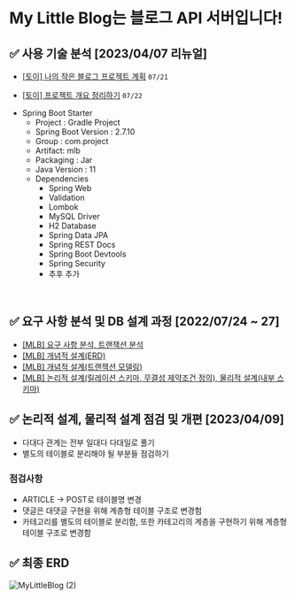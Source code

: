 
# My Little Blog는 블로그 API 서버입니다!

## ✅ 사용 기술 분석 [2023/04/07 리뉴얼]

 * [[토이] 나의 작은 블로그 프로젝트 계획](https://www.notion.so/2bf997970a89499eb8f98a26c9e4fb55) `07/21`

 * [[토이] 프로젝트 개요 정리하기](https://www.notion.so/2cf661a9ff3e4e16ae21132f90a2ba91) `07/22`
    
  - Spring Boot Starter
      - Project : Gradle Project
      - Spring Boot Version : 2.7.10
      - Group : com.project
      - Artifact: mlb
      - Packaging : Jar
      - Java Version : 11
      - Dependencies
          - Spring Web
          - Validation
          - Lombok
          - MySQL Driver
          - H2 Database
          - Spring Data JPA
          - Spring REST Docs
          - Spring Boot Devtools
          - Spring Security
          - 추후 추가

<br>

## ✅ 요구 사항 분석 및 DB 설계 과정 [2022/07/24 ~ 27]
- [[MLB] 요구 사항 분석, 트랜잭션 분석](https://www.notion.so/MLB-1daf2a960b074ce494d53a1ba5324410)
- [[MLB] 개념적 설계(ERD)](https://www.notion.so/MLB-ERD-764e69d67974466eab87a48fb2a769ca)  
- [[MLB] 개념적 설계(트랜잭션 모델링)](https://www.notion.so/MLB-5dde233abf04458eb8cc428192969d08) 
- [[MLB] 논리적 설계(릴레이션 스키마, 무결성 제약조건 정의), 물리적 설계(내부 스키마)](https://www.notion.so/MLB-914e6d0f29cb4b15a4d6fd9510892acd)


## ✅ 논리적 설계, 물리적 설계 점검 및 개편 [2023/04/09]
- 다대다 관계는 전부 일대다 다대일로 풀기
- 별도의 테이블로 분리해야 될 부분들 점검하기
### 점검사항
- ARTICLE → POST로 테이블명 변경
- 댓글은 대댓글 구현을 위해 계층형 테이블 구조로 변경험
- 카테고리를 별도의 테이블로 분리함, 또한 카테고리의 계층을 구현하기 위해 계층형 테이블 구조로 변경함

## ✅ 최종 ERD
![MyLittleBlog (2)](https://user-images.githubusercontent.com/66772624/233004638-ce56399c-268f-4832-8b52-0a7e1a514846.png)
